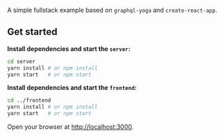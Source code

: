 A simple fullstack example based on `graphql-yoga` and `create-react-app`.

## Get started

**Install dependencies and start the `server`:**

```sh
cd server
yarn install # or npm install
yarn start   # or npm start
```

**Install dependencies and start the `frontend`:**

```sh
cd ../frontend
yarn install # or npm install
yarn start   # or npm start
```

Open your browser at [http://localhost:3000](http://localhost:3000).
